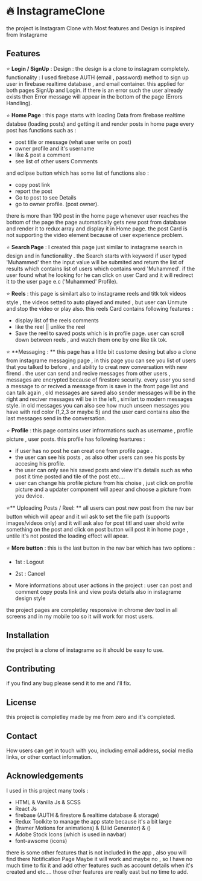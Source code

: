 #  :fire: InstagrameClone

the project is Instagram Clone with Most features and Design is inspired from Instagrame

## Features

:star: **Login / SignUp** : 
Design : the design is a clone to instagram completely.
functionality : I used firebase AUTH (email , password) method to sign up user in firebase realtime database , and email container.
this applied for both pages SignUp and Login.
if there is an error such the user already exists then Error message will appear in the bottom of the page (Errors Handling).



:star: **Home Page** :  this page starts with loading Data from firebase realtime databse (loading posts) and getting it and render posts in home page 
every post has functions such as : 
- post title or message (what user write on post)
- owner  profile and it's username
- like & post a comment
- see list of other users Comments

and eclipse button which has some list of functions also  : 
- copy post link
- report the post
- Go to post to see Details
- go to owner profile. (post owner).

there is more than 190 post in the home page whenever user reaches the bottom of the page the page automatically gets new post from database and render it to redux array and display it in Home page.
the post Card is not supporting the video element because of user experience problem.

:star: **Search Page** : I created this page just similar to instagrame search in design and in functionality .
the Search starts with keyword if user typed 'Muhammed' then the input value will be submited and return the list of results which contains list of users which contains word 'Muhammed'.
if the user found what he looking for he can click on user Card and it will redirect it to the user page e.c ('Muhammed' Profile).

 :star: **Reels** : this page is similart also to instagrame reels and titk tok videos style , the videos setted to auto played and muted , but user can Unmute and stop the video or play also.
 this reels Card contains following features : 
 - display list of the reels comments 
 - like the reel || unlike the reel
 - Save the reel to saved posts which is in profile page.
user can scroll down between reels , and watch them one by one like tik tok.
 
:star: **Messaging : ** this page has a little bit custome desing but also a clone from instagrame messaging page  , in this page you can see you list of users that you talked to before , and ability to creat new conversation with new firend .
the user can send and recive messages from other users , messages are encrypted because of firestore security.
every user you send a message to or recived a message from is save in the front page list and can talk again , old messages are saved also sender messages will be in the right and reciver messages will be in the left , similart to modern messages style.
in old messages you can also see how much unseen messages you have with red color (1,2,3 or maybe 5)
and the user card contains also the last messages send in the conversation.


:star: **Profile** : this page contains user infrormations such as username , profile picture , user posts.
this profile has following feartures  : 
- if user has no post he can creat one from profile page .
- the user can see his posts , as also other users can see his posts by accesing his profile.
- the user can only see his saved posts and view it's details such as who post it time posted and tile of the post etc....
- user can change his profile picture from his choise , just click on profile picture and a updater component will apear and choose a picture from you device.

:star:** Uploading Posts / Reel: ** all users can post new post from the nav bar button which will apear and it wil ask to set the file path (supports images/videos only) and it will ask also for post titl and user shold write something on the post and click on post button will post it in home page ,
untile it's not posted the loading effect will apear.

:star: **More button** :  this is the last button in the nav bar which has two options : 
- 1st : Logout
- 2st : Cancel

- More informations about user actions in the project : 
user can post and comment copy posts link and view posts details also in instagrame design style


the project pages are completley responsive in chrome dev tool in all screens and in my mobile too so it will work for most users.


## Installation

the project is a clone of instagrame so it should be easy to use.


## Contributing

if you find any bug please send it to me and i'll fix.

## License
this project is completley made by me from zero and it's completed.


## Contact

How users can get in touch with you, including email address, social media links, or other contact information.

## Acknowledgements

I used in this project many tools :

- HTML  & Vanilla Js & SCSS
- React Js 
- firebase (AUTH & firestore & realtime database & storage)
- Redux Toolkite to manage the app state because it's a bit large
- (framer Motions for animations) & (Uiid Generator) & ()
- Adobe Stock Icons (which is used in navbar)
- font-awsome (icons)

there is some other features that is not included in the app , also you will find there Notification Page Maybe it will work and maybe no , so I have no much time to fix it and add other features such as account details when it's created and etc....
those other features are really east but no time to add.
